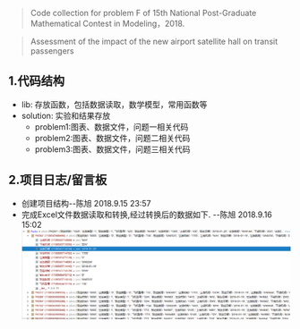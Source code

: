 > Code collection for problem F of 15th National Post-Graduate Mathematical Contest in Modeling，2018.

> Assessment of the impact of the new airport satellite hall on transit passengers
## 1.代码结构
- lib: 存放函数，包括数据读取，数学模型，常用函数等
- solution: 实验和结果存放
    - problem1:图表、数据文件，问题一相关代码
    - problem2:图表、数据文件，问题二相关代码
    - problem3:图表、数据文件，问题三相关代码

## 2.项目日志/留言板
- 创建项目结构--陈旭 2018.9.15 23:57
- 完成Excel文件数据读取和转换,经过转换后的数据如下. --陈旭 2018.9.16 15:02
![数据格式](assets/dataform.png)